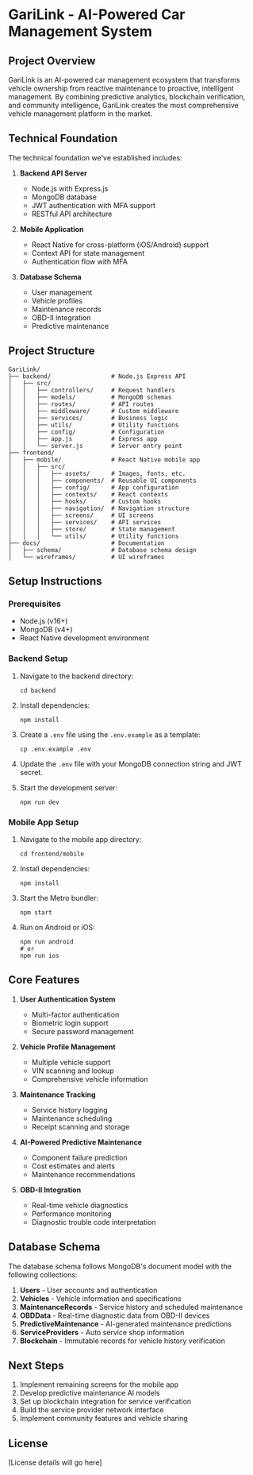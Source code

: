 # GariLink - AI-Powered Car Management System

## Project Overview

GariLink is an AI-powered car management ecosystem that transforms vehicle ownership from reactive maintenance to proactive, intelligent management. By combining predictive analytics, blockchain verification, and community intelligence, GariLink creates the most comprehensive vehicle management platform in the market.

## Technical Foundation

The technical foundation we've established includes:

1. **Backend API Server**
   - Node.js with Express.js
   - MongoDB database
   - JWT authentication with MFA support
   - RESTful API architecture

2. **Mobile Application**
   - React Native for cross-platform (iOS/Android) support
   - Context API for state management
   - Authentication flow with MFA

3. **Database Schema**
   - User management
   - Vehicle profiles
   - Maintenance records
   - OBD-II integration
   - Predictive maintenance

## Project Structure

```
GariLink/
├── backend/                 # Node.js Express API
│   ├── src/
│   │   ├── controllers/     # Request handlers
│   │   ├── models/          # MongoDB schemas
│   │   ├── routes/          # API routes
│   │   ├── middleware/      # Custom middleware
│   │   ├── services/        # Business logic
│   │   ├── utils/           # Utility functions
│   │   ├── config/          # Configuration
│   │   ├── app.js           # Express app
│   │   └── server.js        # Server entry point
├── frontend/
│   ├── mobile/              # React Native mobile app
│   │   ├── src/
│   │   │   ├── assets/      # Images, fonts, etc.
│   │   │   ├── components/  # Reusable UI components
│   │   │   ├── config/      # App configuration
│   │   │   ├── contexts/    # React contexts
│   │   │   ├── hooks/       # Custom hooks
│   │   │   ├── navigation/  # Navigation structure
│   │   │   ├── screens/     # UI screens
│   │   │   ├── services/    # API services
│   │   │   ├── store/       # State management
│   │   │   └── utils/       # Utility functions
├── docs/                    # Documentation
│   ├── schema/              # Database schema design
│   └── wireframes/          # UI wireframes
```

## Setup Instructions

### Prerequisites

- Node.js (v16+)
- MongoDB (v4+)
- React Native development environment

### Backend Setup

1. Navigate to the backend directory:
   ```
   cd backend
   ```

2. Install dependencies:
   ```
   npm install
   ```

3. Create a `.env` file using the `.env.example` as a template:
   ```
   cp .env.example .env
   ```

4. Update the `.env` file with your MongoDB connection string and JWT secret.

5. Start the development server:
   ```
   npm run dev
   ```

### Mobile App Setup

1. Navigate to the mobile app directory:
   ```
   cd frontend/mobile
   ```

2. Install dependencies:
   ```
   npm install
   ```

3. Start the Metro bundler:
   ```
   npm start
   ```

4. Run on Android or iOS:
   ```
   npm run android
   # or
   npm run ios
   ```

## Core Features

1. **User Authentication System**
   - Multi-factor authentication
   - Biometric login support
   - Secure password management

2. **Vehicle Profile Management**
   - Multiple vehicle support
   - VIN scanning and lookup
   - Comprehensive vehicle information

3. **Maintenance Tracking**
   - Service history logging
   - Maintenance scheduling
   - Receipt scanning and storage

4. **AI-Powered Predictive Maintenance**
   - Component failure prediction
   - Cost estimates and alerts
   - Maintenance recommendations

5. **OBD-II Integration**
   - Real-time vehicle diagnostics
   - Performance monitoring
   - Diagnostic trouble code interpretation

## Database Schema

The database schema follows MongoDB's document model with the following collections:

1. **Users** - User accounts and authentication
2. **Vehicles** - Vehicle information and specifications
3. **MaintenanceRecords** - Service history and scheduled maintenance
4. **OBDData** - Real-time diagnostic data from OBD-II devices
5. **PredictiveMaintenance** - AI-generated maintenance predictions
6. **ServiceProviders** - Auto service shop information
7. **Blockchain** - Immutable records for vehicle history verification

## Next Steps

1. Implement remaining screens for the mobile app
2. Develop predictive maintenance AI models
3. Set up blockchain integration for service verification
4. Build the service provider network interface
5. Implement community features and vehicle sharing

## License

[License details will go here]
